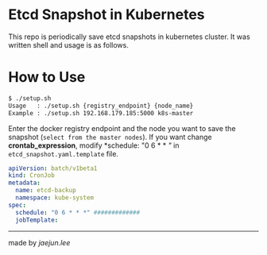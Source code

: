 # Etcd Snapshot in Kubernetes
This repo is periodically save etcd snapshots in kubernetes cluster. It was written shell and usage is as follows.

# How to Use
```bash
$ ./setup.sh
Usage   : ./setup.sh {registry_endpoint} {node_name}
Example : ./setup.sh 192.168.179.185:5000 k8s-master
```  
Enter the docker registry endpoint and the node you want to save the snapshot (`select from the master nodes`). If you want change **crontab_expression**, modify *schedule: "0 6 * * *"* in `etcd_snapshot.yaml.template` file.  
```yaml
apiVersion: batch/v1beta1
kind: CronJob
metadata:
  name: etcd-backup
  namespace: kube-system
spec:
  schedule: "0 6 * * *" #############
  jobTemplate:
```


---
made by *jaejun.lee*